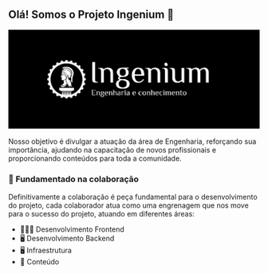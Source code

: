## Olá! Somos o Projeto Ingenium 👋

![Banner com a logo do projeto Ingenium](/assets/Banner.png)

Nosso objetivo é divulgar a atuação da área de Engenharia, reforçando sua importância, ajudando na capacitação de novos profissionais e proporcionando conteúdos para toda a comunidade.

### 🤝 Fundamentado na colaboração

Definitivamente a colaboração é peça fundamental para o desenvolvimento do projeto, cada colaborador atua como uma engrenagem que nos move para o sucesso do projeto, atuando em diferentes áreas:

* 👩🏾‍💻 Desenvolvimento Frontend
* 🖥️ Desenvolvimento Backend
* 🖥 Infraestrutura
* 📓 Conteúdo

